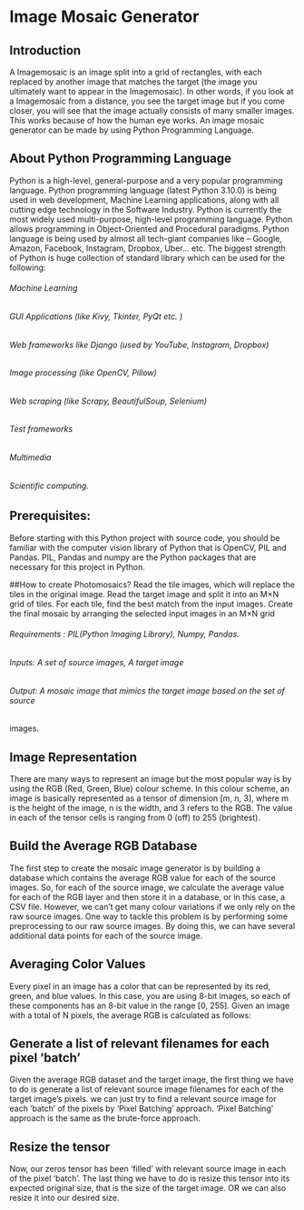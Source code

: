 # Image Mosaic Generator

## Introduction
A Imagemosaic is an image split into a grid of rectangles, with each replaced by another
image that matches the target (the image you ultimately want to appear in the
Imagemosaic).
In other words, if you look at a Imagemosaic from a distance, you see the target image but
if you come closer, you will see that the image actually consists of many smaller images.
This works because of how the human eye works. An image mosaic generator can be made
by using Python Programming Language.

## About Python Programming Language
Python is a high-level, general-purpose and a very popular programming language. Python
programming language (latest Python 3.10.0) is being used in web development, Machine
Learning applications, along with all cutting edge technology in the Software Industry.
Python is currently the most widely used multi-purpose, high-level programming language.
Python allows programming in Object-Oriented and Procedural paradigms.
Python language is being used by almost all tech-giant companies like – Google, Amazon,
Facebook, Instagram, Dropbox, Uber... etc.
The biggest strength of Python is huge collection of standard library which can be used for
the following:
###### Machine Learning
###### GUI Applications (like Kivy, Tkinter, PyQt etc. )
###### Web frameworks like Django (used by YouTube, Instagram, Dropbox)
###### Image processing (like OpenCV, Pillow)
###### Web scraping (like Scrapy, BeautifulSoup, Selenium)
###### Test frameworks
###### Multimedia
###### Scientific computing.

## Prerequisites:
Before starting with this Python project with source code, you should be familiar with the
computer vision library of Python that is OpenCV, PIL and Pandas.
PIL, Pandas and numpy are the Python packages that are necessary for this project in
Python.

##How to create Photomosaics?
Read the tile images, which will replace the tiles in the original image.
Read the target image and split it into an M×N grid of tiles.
For each tile, find the best match from the input images.
Create the final mosaic by arranging the selected input images in an M×N grid
###### Requirements : PIL(Python Imaging Library), Numpy, Pandas.
###### Inputs: A set of source images, A target image
###### Output: A mosaic image that mimics the target image based on the set of source
images.

## Image Representation
There are many ways to represent an image but the most popular way is by using the RGB
(Red, Green, Blue) colour scheme. In this colour scheme, an image is basically represented
as a tensor of dimension [m, n, 3], where m is the height of the image, n is the width, and 3
refers to the RGB. The value in each of the tensor cells is ranging from 0 (off) to 255
(brightest).

## Build the Average RGB Database
The first step to create the mosaic image generator is by building a database which
contains the average RGB value for each of the source images. So, for each of the source
image, we calculate the average value for each of the RGB layer and then store it in a
database, or in this case, a CSV file.
However, we can’t get many colour variations if we only rely on the raw source images. One
way to tackle this problem is by performing some preprocessing to our raw source images.
By doing this, we can have several additional data points for each of the source image.

## Averaging Color Values
Every pixel in an image has a color that can be represented by its red, green, and blue
values. In this case, you are using 8-bit images, so each of these components has an 8-bit
value in the range [0, 255]. Given an image with a total of N pixels, the average RGB is
calculated as follows:

## Generate a list of relevant filenames for each pixel ‘batch’
Given the average RGB dataset and the target image, the first thing we have to do is
generate a list of relevant source image filenames for each of the target image’s pixels. we
can just try to find a relevant source image for each ‘batch’ of the pixels by ‘Pixel Batching’
approach. ‘Pixel Batching’ approach is the same as the brute-force approach.

## Resize the tensor
Now, our zeros tensor has been ‘filled’ with relevant source image in each of the pixel
‘batch’. The last thing we have to do is resize this tensor into its expected original size, that
is the size of the target image. OR we can also resize it into our desired size.
